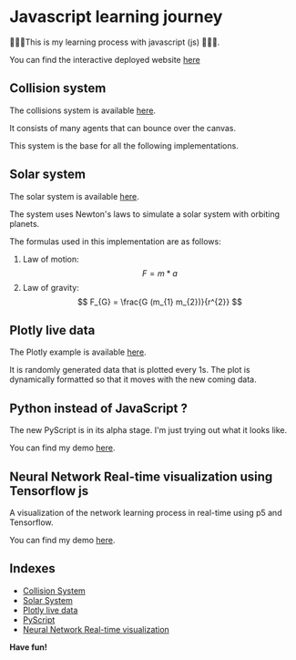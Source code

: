 # Javascript learning journey

🧨🧨🧨This is my learning process with javascript (js) 🧨🧨🧨.

You can find the interactive deployed website [here](https://mouradost.github.io/javascript-intro/)

## Collision system

The collisions system is available [here](collisions/index.html).

It consists of many agents that can bounce over the canvas.

This system is the base for all the following implementations.

## Solar system

The solar system is available [here](solarSystem/index.html).

The system uses Newton's laws to simulate a solar system with orbiting planets.

The formulas used in this implementation are as follows:

1. Law of motion:
$$ F = m * a $$
2. Law of gravity:
$$ F_{G} = \frac{G (m_{1} m_{2})}{r^{2}} $$

## Plotly live data

The Plotly example is available [here](charts/index.html).

It is randomly generated data that is plotted every 1s. The plot is dynamically formatted so that it moves with the new coming data.

## Python instead of JavaScript ?

The new PyScript is in its alpha stage. I'm just trying out what it looks like.

You can find my demo [here](pythonScript/index.html).

## Neural Network Real-time visualization using Tensorflow js

A visualization of the network learning process in real-time using p5 and Tensorflow.

You can find my demo [here](neuralNetwork/index.html).

## Indexes

- [Collision System](collisions/index.html)
- [Solar System](solarSystem/index.html)
- [Plotly live data](charts/index.html)
- [PyScript](pythonScript/index.html)
- [Neural Network Real-time visualization](neuralNetwork/index.html)

**Have fun!**
